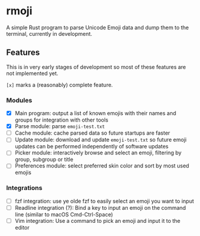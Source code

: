 # rmoji

A simple Rust program to parse Unicode Emoji data and dump them to the terminal,
currently in development.

## Features

This is in very early stages of development so most of these features are not
implemented yet.

`[x]` marks a (reasonably) complete feature.

### Modules

- [x] Main program: output a list of known emojis with their names and groups
  for integration with other tools
- [x] Parse module: parse `emoji-test.txt`
- [ ] Cache module: cache parsed data so future startups are faster
- [ ] Update module: download and update `emoji-test.txt` so future emoji
  updates can be performed independently of software updates
- [ ] Picker module: interactively browse and select an emoji, filtering by
  group, subgroup or title
- [ ] Preferences module: select preferred skin color and sort by most used
  emojis

### Integrations

- [ ] fzf integration: use ye olde fzf to easily select an emoji you want to
  input
- [ ] Readline integration (?): Bind a key to input an emoji on the command line
  (similar to macOS Cmd-Ctrl-Space)
- [ ] Vim integration: Use a command to pick an emoji and input it to the editor
